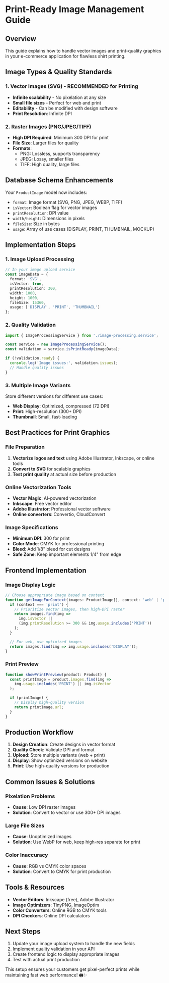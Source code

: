 # Print-Ready Image Management Guide

## Overview

This guide explains how to handle vector images and print-quality graphics in your e-commerce application for flawless shirt printing.

## Image Types & Quality Standards

### 1. Vector Images (SVG) - RECOMMENDED for Printing

- **Infinite scalability** - No pixelation at any size
- **Small file sizes** - Perfect for web and print
- **Editability** - Can be modified with design software
- **Print Resolution**: Infinite DPI

### 2. Raster Images (PNG/JPEG/TIFF)

- **High DPI Required**: Minimum 300 DPI for print
- **File Size**: Larger files for quality
- **Formats**:
  - PNG: Lossless, supports transparency
  - JPEG: Lossy, smaller files
  - TIFF: High quality, large files

## Database Schema Enhancements

Your `ProductImage` model now includes:

- `format`: Image format (SVG, PNG, JPEG, WEBP, TIFF)
- `isVector`: Boolean flag for vector images
- `printResolution`: DPI value
- `width/height`: Dimensions in pixels
- `fileSize`: Size in bytes
- `usage`: Array of use cases (DISPLAY, PRINT, THUMBNAIL, MOCKUP)

## Implementation Steps

### 1. Image Upload Processing

```typescript
// In your image upload service
const imageData = {
  format: 'SVG',
  isVector: true,
  printResolution: 300,
  width: 1000,
  height: 1000,
  fileSize: 15360,
  usage: ['DISPLAY', 'PRINT', 'THUMBNAIL']
};
```

### 2. Quality Validation

```typescript
import { ImageProcessingService } from './image-processing.service';

const service = new ImageProcessingService();
const validation = service.isPrintReady(imageData);

if (!validation.ready) {
  console.log('Image issues:', validation.issues);
  // Handle quality issues
}
```

### 3. Multiple Image Variants

Store different versions for different use cases:

- **Web Display**: Optimized, compressed (72 DPI)
- **Print**: High-resolution (300+ DPI)
- **Thumbnail**: Small, fast-loading

## Best Practices for Print Graphics

### File Preparation

1. **Vectorize logos and text** using Adobe Illustrator, Inkscape, or online tools
2. **Convert to SVG** for scalable graphics
3. **Test print quality** at actual size before production

### Online Vectorization Tools

- **Vector Magic**: AI-powered vectorization
- **Inkscape**: Free vector editor
- **Adobe Illustrator**: Professional vector software
- **Online converters**: Convertio, CloudConvert

### Image Specifications

- **Minimum DPI**: 300 for print
- **Color Mode**: CMYK for professional printing
- **Bleed**: Add 1/8" bleed for cut designs
- **Safe Zone**: Keep important elements 1/4" from edge

## Frontend Implementation

### Image Display Logic

```typescript
// Choose appropriate image based on context
function getImageForContext(images: ProductImage[], context: 'web' | 'print') {
  if (context === 'print') {
    // Prioritize vector images, then high-DPI raster
    return images.find(img =>
      img.isVector ||
      (img.printResolution >= 300 && img.usage.includes('PRINT'))
    );
  }

  // For web, use optimized images
  return images.find(img => img.usage.includes('DISPLAY'));
}
```

### Print Preview

```typescript
function showPrintPreview(product: Product) {
  const printImage = product.images.find(img =>
    img.usage.includes('PRINT') || img.isVector
  );

  if (printImage) {
    // Display high-quality version
    return printImage.url;
  }
}
```

## Production Workflow

1. **Design Creation**: Create designs in vector format
2. **Quality Check**: Validate DPI and format
3. **Upload**: Store multiple variants (web + print)
4. **Display**: Show optimized versions on website
5. **Print**: Use high-quality versions for production

## Common Issues & Solutions

### Pixelation Problems

- **Cause**: Low DPI raster images
- **Solution**: Convert to vector or use 300+ DPI images

### Large File Sizes

- **Cause**: Unoptimized images
- **Solution**: Use WebP for web, keep high-res separate for print

### Color Inaccuracy

- **Cause**: RGB vs CMYK color spaces
- **Solution**: Convert to CMYK for print production

## Tools & Resources

- **Vector Editors**: Inkscape (free), Adobe Illustrator
- **Image Optimizers**: TinyPNG, ImageOptim
- **Color Converters**: Online RGB to CMYK tools
- **DPI Checkers**: Online DPI calculators

## Next Steps

1. Update your image upload system to handle the new fields
2. Implement quality validation in your API
3. Create frontend logic to display appropriate images
4. Test with actual print production

This setup ensures your customers get pixel-perfect prints while maintaining fast web performance! 🖨️✨
